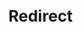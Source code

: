 ﻿---
layout: src/layouts/Redirect.astro
title: Redirect
redirect: https://octopus.com/docs/getting-started/first-deployment/legacy-guide/2022/create-projects
pubDate:  2023-01-01
navSearch: false
navSitemap: false
navMenu: false
---
